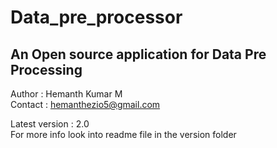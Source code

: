 Data_pre_processor
================== 
An Open source application for Data Pre Processing
-------------------------------------------------- 
Author : Hemanth Kumar M  
Contact : hemanthezio5@gmail.com  

Latest version : 2.0   
For more info look into readme file in the version folder
